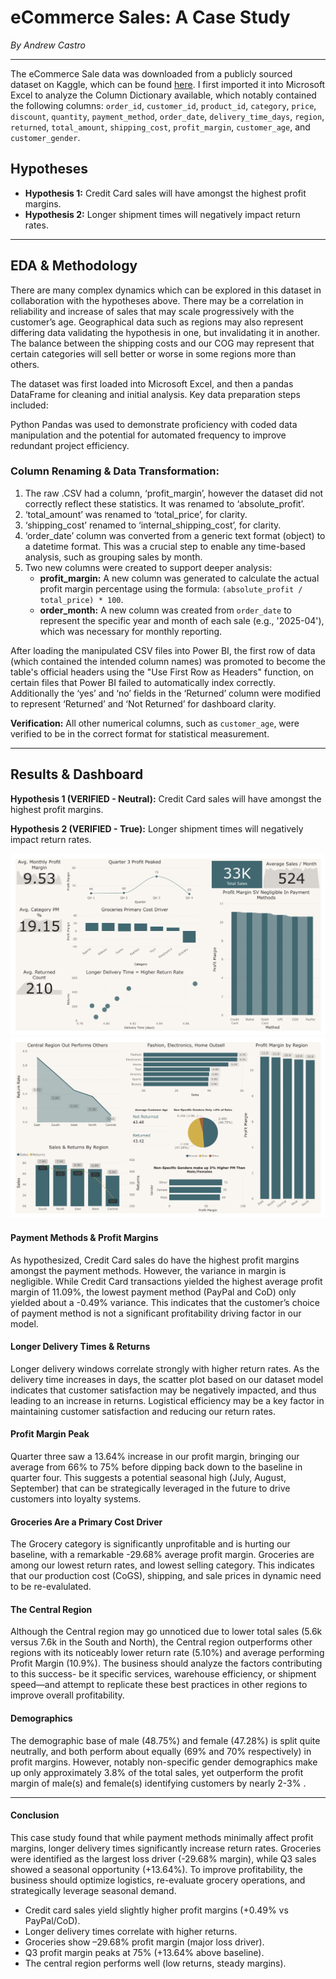 # eCommerce Sales: A Case Study
*By Andrew Castro*

---

The eCommerce Sale data was downloaded from a publicly sourced dataset on Kaggle, which can be found [here](https://www.kaggle.com/datasets/miadul/e-commerce-sales-transactions-dataset). I first imported it into Microsoft Excel to analyze the Column Dictionary available, which notably contained the following columns: `order_id`, `customer_id`, `product_id`, `category`, `price`, `discount`, `quantity`, `payment_method`, `order_date`, `delivery_time_days`, `region`, `returned`, `total_amount`, `shipping_cost`, `profit_margin`, `customer_age`, and `customer_gender`.

## Hypotheses
* **Hypothesis 1:** Credit Card sales will have amongst the highest profit margins.
* **Hypothesis 2:** Longer shipment times will negatively impact return rates.

---
## EDA & Methodology

There are many complex dynamics which can be explored in this dataset in collaboration with the hypotheses above. There may be a correlation in reliability and increase of sales that may scale progressively with the customer’s age. Geographical data such as regions may also represent differing data validating the hypothesis in one, but invalidating it in another. The balance between the shipping costs and our COG may represent that certain categories will sell better or worse in some regions more than others. 

The dataset was first loaded into Microsoft Excel, and then a pandas DataFrame for cleaning and initial analysis. Key data preparation steps included:

Python Pandas was used to demonstrate proficiency with coded data manipulation and the potential for automated frequency to improve redundant project efficiency.

### Column Renaming & Data Transformation:
1.  The raw .CSV had a column, ‘profit_margin’,  however the dataset did not correctly reflect these statistics. It was renamed to ‘absolute_profit’.
2.  ‘total_amount’ was renamed to ‘total_price’, for clarity.
3.  ‘shipping_cost’ renamed to ‘internal_shipping_cost’, for clarity.
4.  ‘order_date’ column was converted from a generic text format (object) to a datetime format. This was a crucial step to enable any time-based analysis, such as grouping sales by month.
5.  Two new columns were created to support deeper analysis:
    * **profit_margin:** A new column was generated to calculate the actual profit margin percentage using the formula: `(absolute_profit / total_price) * 100`.
    * **order_month:** A new column was created from `order_date` to represent the specific year and month of each sale (e.g., '2025-04'), which was necessary for monthly reporting.

After loading the manipulated CSV files into Power BI, the first row of data  (which contained the intended column names) was promoted to become the table's official headers using the "Use First Row as Headers" function, on certain files  that Power BI failed to automatically index correctly. Additionally the ‘yes’ and ‘no’ fields in the ‘Returned’ column were modified to represent ‘Returned’ and ‘Not Returned’ for dashboard clarity.

**Verification:** All other numerical columns, such as `customer_age`, were verified to be in the correct format for statistical measurement.

---
## Results & Dashboard

**Hypothesis 1 (VERIFIED - Neutral):** Credit Card sales will have amongst the highest profit margins.

**Hypothesis 2 (VERIFIED - True):** Longer shipment times will negatively impact return rates.

![Sales and Profitability Dashboard](dashboard_Page1_toPNG.png)
![Regional and Demographics Dashboard](dashboard_Page2_toPNG.png)

#### Payment Methods & Profit Margins
  As hypothesized, Credit Card sales do have the highest profit margins amongst the payment methods. However, the variance in margin is negligible. While Credit Card transactions yielded the highest average profit margin of 11.09%, the lowest payment method (PayPal and CoD) only yielded about a -0.49% variance. This indicates that the customer’s choice of payment method is not a significant profitability driving factor in our model. 

#### Longer Delivery Times & Returns
  Longer delivery windows correlate strongly with higher return rates. As the delivery time increases in days, the scatter plot based on our dataset model indicates that customer satisfaction may be negatively impacted, and thus leading to an increase in returns. Logistical efficiency may be a key factor in maintaining customer satisfaction and reducing our return rates.

#### Profit Margin Peak
  Quarter three saw a 13.64% increase in our profit margin, bringing our average from 66% to 75% before dipping back down to the baseline in quarter four. This suggests a potential seasonal high (July, August, September) that can be strategically leveraged in the future to drive customers into loyalty systems. 

#### Groceries Are a Primary Cost Driver
  The Grocery category is significantly unprofitable and is hurting our baseline, with a remarkable -29.68% average profit margin. Groceries are among our lowest return rates, and lowest selling category. This indicates that our production cost (CoGS), shipping, and sale prices in dynamic  need to be re-evalulated. 

#### The Central Region
  Although the Central region may go unnoticed due to lower total sales (5.6k versus 7.6k in the South and North), the Central region outperforms other regions with its noticeably lower return rate (5.10%) and average performing Profit Margin (10.9%).  The business should analyze the factors contributing to this success- be it specific services, warehouse efficiency, or shipment speed—and attempt to replicate these best practices in other regions to improve overall profitability.

#### Demographics
  The demographic base of male (48.75%)  and female (47.28%)  is split quite neutrally, and both perform about equally (69% and 70% respectively) in profit margins. However, notably non-specific gender demographics make up only approximately 3.8% of the total sales, yet outperform the profit margin of male(s) and female(s) identifying customers by nearly 2-3% . 

---
#### Conclusion
  This case study found that while payment methods minimally affect profit margins, longer delivery times significantly increase return rates. Groceries were identified as the largest loss driver (-29.68% margin), while Q3 sales showed a seasonal opportunity (+13.64%). To improve profitability, the business should optimize logistics, re-evaluate grocery operations, and strategically leverage seasonal demand.

* Credit card sales yield slightly higher profit margins (+0.49% vs PayPal/CoD).
* Longer delivery times correlate with higher returns.
* Groceries show –29.68% profit margin (major loss driver).
* Q3 profit margin peaks at 75% (+13.64% above baseline).
* The central region performs well (low returns, steady margins).
